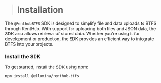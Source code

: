 > # Installation

The `@RenthubBTFS` SDK is designed to simplify file and data uploads to BTFS through RentHub. With support for uploading both files and JSON data, the SDK also allows retrieval of stored data. Whether you’re using it for development or production, the SDK provides an efficient way to integrate BTFS into your projects.

### Install the SDK

To get started, install the SDK using npm:

```bash
npm install @ellumina/renthub-btfs
```